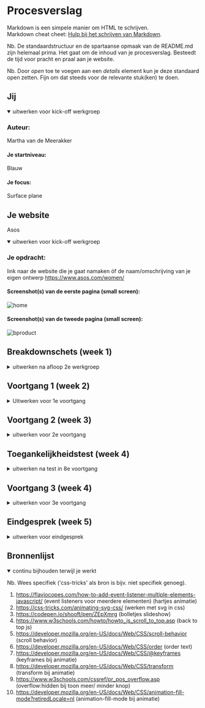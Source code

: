 # Procesverslag
Markdown is een simpele manier om HTML te schrijven.  
Markdown cheat cheet: [Hulp bij het schrijven van Markdown](https://github.com/adam-p/markdown-here/wiki/Markdown-Cheatsheet).

Nb. De standaardstructuur en de spartaanse opmaak van de README.md zijn helemaal prima. Het gaat om de inhoud van je procesverslag. Besteedt de tijd voor pracht en praal aan je website.

Nb. Door *open* toe te voegen aan een *details* element kun je deze standaard open zetten. Fijn om dat steeds voor de relevante stuk(ken) te doen.





## Jij

<details open>
<summary>uitwerken voor kick-off werkgroep</summary>

### Auteur:
Martha van de Meerakker

#### Je startniveau:
Blauw

#### Je focus:
Surface plane
 
</details>





## Je website
Asos

<details open>
<summary>uitwerken voor kick-off werkgroep</summary>

### Je opdracht:
link naar de website die je gaat namaken óf de naam/omschrijving van je eigen ontwerp
https://www.asos.com/women/ 


#### Screenshot(s) van de eerste pagina (small screen): 
![home](https://user-images.githubusercontent.com/90323802/136040810-42fcde8a-e6a7-4512-bd81-a0b0a658a265.png)





#### Screenshot(s) van de tweede pagina (small screen):
![bproduct](https://user-images.githubusercontent.com/90323802/136040832-5e0e8ebd-e15c-4e39-9ac7-14b60d0b9967.png)

 
</details>





## Breakdownschets (week 1)

<details>
<summary>uitwerken na afloop 2e werkgroep</summary>

### de hele pagina: 
<img width="476" alt="breakdown" src="https://user-images.githubusercontent.com/90323802/136040936-275bddae-d5c5-4fca-8971-0b845feb21db.png">
 

### dynamisch deel (bijv menu): 
<img width="301" alt="menu" src="https://user-images.githubusercontent.com/90323802/136040951-30339b0a-c4cd-4dc7-a0fc-d2bdf95b4bd7.png">



</details>





## Voortgang 1 (week 2)

<details>!

<summary>
Uitwerken voor 1e voortgang</summary>

### Stand van zaken
hier dit ging goed & dit was lastig (neem ook screenshots op van delen van je website en code)
Deze week merkte ik dat ik het lastig vond om op te starten met het maken van de header. Hiervan ging de html wel vanzelfsprekend, maar moest ik nog even wat uitvogelen met de css. Uiteindelijk is het wel goed gekomen met wat hulp van Sanne, zie hieronder. 
 
 <img width="959" alt="Schermafbeelding 2021-11-11 om 13 41 14" src="https://user-images.githubusercontent.com/90323802/141300538-34503921-b01d-40cc-91bb-64e755122abc.png">
 

<img width="229" alt="Schermafbeelding 2021-11-11 om 13 48 35" src="https://user-images.githubusercontent.com/90323802/141301103-3c633f4f-85f8-4453-b3a4-ed2607dab8bf.png">

 


### Agenda voor meeting
samen met je groepje opstellen

Vera: Hoe plaats ik verschillende soorten teksten over afbeeldingen? En hoe houd ik de afbeelding dan ook een link?
Sidney: Hoe maak ik een hamburgermenu? Javascript transitions van de homepage.
Martha: Hoe maak je iets responsive? Hoe maak je een hamburgermenu?


### Verslag van meeting
hier na afloop snel de uitkomsten van de meeting vastleggen

We hebben met z'n drieën een gesprek gehad met Caro. Hier hebben we het over gehad waar we tegenaan liepen en hoe we het beste een aantal dingen kunnen gaan aanpakken. Bijvoorbeeld hoe je het beste tekst over afbeeldingen kunt plaatsen, deze info had vooral Vera nodig. Sidney en ik hadden de vraag over de hamburgermenu. Hier zijn we vanwege tijdsdruk niet zo heel erg op diep in gegaan, maar kwam het er op neer dat Sidney en ik meer naar de opdrachten op DlO moeten gaan kijken en ons meer gaan verdiepen. Een groot deel staat hier ook op en kun je er zelf mee oefenen eerst om bepaalde onderdelen onder de knie te kunnen krijgen.

</details>





## Voortgang 2 (week 3)

<details>
<summary>uitwerken voor 2e voortgang</summary>

### Stand van zaken
hier dit ging goed & dit was lastig (neem ook screenshots op van delen van je website en code)

 Ik merkte dat ik deze week niet zo heel veel tijd had besteed aan FED, doordat we deze week voor vormgeving een belangrijke opdracht hadden. Hierdoor merkte ik dat ik wat achterliep en ben ik uiteindelijk aan het einde van de week snel gaan verdiepen in hoe ik mijn tweede pagina wil gaan aanpakken. Na het gesprek met Caro over de slideshow kon ik hiermee verder zie hieronder. 
 
 
 <img width="1220" alt="Schermafbeelding 2021-11-11 om 13 40 41" src="https://user-images.githubusercontent.com/90323802/141300502-425b41e7-557f-460d-b375-b37d65fdcd9a.png">
 
 
<img width="282" alt="Schermafbeelding 2021-11-11 om 13 53 50" src="https://user-images.githubusercontent.com/90323802/141301447-c0da75a6-78bb-4c57-8cba-72e9d2a67a24.png">

 


### Agenda voor meeting
samen met je groepje opstellen

Vera: Hoe maak je een goede carrousel? En wat kan ik doen met mijn hero image dat verandert bij een breakpoint?
Sidney: Hoe maak je een carrousel?
Martha: Hoe maak je een slideshow/ carrousel? 

### Verslag van meeting
hier na afloop snel de uitkomsten van de meeting vastleggen
 
Deze week hebben we een gesprek met Midas gehad. En hebben we het voornamelijk over carrousels gehad, hier hadden we met z'n allen wat mee te maken. Dit gesprek heeft ons veel goeds gedaan en konden we makkelijk weer verder met het maken van dit onderdeel. Verder heb ik over de slideshow niet meer kunnen vragen dus heb ik besloten om Caro een berichtje te sturen die mij hier wellicht mee kon helpen. Tijdens de meeting vertelde ze mij dat ze eigenlijk niet veel van Javascript af weet en heeft ze mij de code gegeven van haar die ze ooit heeft gebruikt. Hiermee ben ik zelf wat mee gaan experimenteren en heb ik het mijn eigen er van gemaakt. 
</details>





## Toegankelijkheidstest (week 4)

<details>
<summary>uitwerken na test in 8e voortgang</summary>

### Bevindingen
Lijst met je bevindingen die in de test naar voren kwamen:

#### Screen reader
Toen ik het ging uittesten met de screenreader viel mij op dat hij veel dingen oversloeg, hij kon geen afbeeldingen voor lezen omdat deze geen alt hadden.
Door dit te kunnen oplossen moet ik deze dus wel toevoegen en kan het voorgelezen worden door de screenreader. 

#### Tab toets
Ook hier merkte ik dat het niet zo goed ging van navigeren naar bepaalde elementen. Om dit te kunnen voorkomen zal ik dus meer labels moeten toevoegen. 

#### Parkissonstest + toegankelijkheidsbril
Zelf heb ik de parkissontest gedaan, wat ik zelf niet perse ooit had ervaren. Een heel gek gevoel waardoor je minder makkelijk op dingen kan klikken of typen. Je krijgt de hele tijd als het ware een schok en doordat mijn website nog niet helemaal af was kon ik niet een grote conclusie trekken maar wel door een aantal knoppen groot te maken zodat de gebruiker bij een schok of diegene uitschiet alsnog hier gemakkelijk op kan klikken. Dit geldt hetzelfde voor de bril. 

</details>





## Voortgang 3 (week 4)

<details>
<summary>uitwerken voor 3e voortgang</summary>

### Stand van zaken
hier dit ging goed & dit was lastig (neem ook screenshots op van delen van je website en code)


### Agenda voor meeting
samen met je groepje opstellen

Vera: Hoe kan ik een dropdown maken in mijn footer?
Sidney: Hoe stel ik een uitklapbare menu op?
Martha: Hoe stel ik mijn hamburgermenu op?


### Verslag van meeting
hier na afloop snel de uitkomsten van de meeting vastleggen

Deze week hebben we een gesprek met Sanne gehad. We hebben het hier vooral gehad over uitklapbare menu's, hier had ik zelf niet perse heel veel mee te maken maar wel handig om te zien hoe dit uberhaupt werkt. Wel heb ik gezien hoe je een hamburgermenu ongeveer opstelt wat erg handig was. Dit hebben we geleerd door eigenlijk te kijken naar het live coderen van Sanne en konden we ondertussen vragen hierover stellen. Ik merkte dat ik deze week niet heel veel vragen had, want ik was lekker bezig met het maken van mijn tweede pagina. 

</details>





## Eindgesprek (week 5)

<details>
<summary>uitwerken voor eindgesprek</summary>

### Stand van zaken
hier dit ging goed & dit was lastig (neem ook screenshots op van delen van je website en code)
 <img width="410" alt="Schermafbeelding 2021-11-11 om 13 44 04" src="https://user-images.githubusercontent.com/90323802/141300576-af9379fd-bde3-49f3-8b8d-151a7e6593bc.png">
 
Zoals je hier kan zien ben ik veel met tops gaan werken waardoor de website steeds slechter werd opgebouwd. Ik ben hierna ook gaan werken met classes en zonder tops, zie hieronder. 

 <img width="291" alt="Schermafbeelding 2021-11-11 om 13 56 43" src="https://user-images.githubusercontent.com/90323802/141301879-b368476a-2db4-437d-8aa3-c0aad3fbd4e7.png">
 
Ook het maken van de animatie vond ik erg lastig om mee te beginnen, maar ben ik gaan werken met svg's ipv png's zodat het makkelijker was om deze aan te kunnen passen in de CSS.
 
<img width="957" alt="Schermafbeelding 2021-11-11 om 13 59 21" src="https://user-images.githubusercontent.com/90323802/141302235-b4d2cfd9-651a-41cf-8f79-9bb75eaf84c4.png">

<img width="419" alt="Schermafbeelding 2021-11-11 om 13 59 30" src="https://user-images.githubusercontent.com/90323802/141302251-b7323796-a246-4640-a95e-33f4ac1b0b78.png">


Ik merkte dat de vier weken voor mij erg weinig waren, ik moet altijd er opstarten met programmeren en loop vaak snel vast tijdens het proces. Hierdoor heb ik mijn website voor het eindgesprek ook niet af kunnen krijgen helaas en ben ik voor de herkansing gegaan. Snel ben ik dus gelijk mijn tijd gaan gebruiken om het verder af te kunnen maken. Tijdens het begin hiervan merkte ik dat ik veel met tops aan het werken was en dat er een soort witruimte onstond in mijn website. Ik ben toen naar Ymaro gegaan om te kijken wat dit was en hij gaf aan dat het beste was om al deze tops te verwijderen en verder te gaan. Hierdoor raakte mijn site natuurlijk helemaal in de war en moest ik opeens veel tijd besteden aan de pagina opnieuw stylen. Hierna kon ik pas beginnen met waar ik eigenlijk mee aan wou beginnen. Namelijk de surface plane, ik heb rond deze periode toch een switch willen maken omdat dit goed bij mijn site paste aangezien er veel onderdelen hiervan in voor kwamen en zou het mij dus ook tijd besparen. Ik merkte dat ik hier en daar met Javascript moest gaan werken en dat ik hier af en toe erg veel moeite mee had. Toen ben ik Joris gaan inschakelen mijn studentassistent van vorig jaar die mij altijd goed kon helpen. We zijn samen gaan zitten om de animatie te maken, en na bloed zweet en tranen is het uiteindelijk gelukt. Nadat ik het af heb gekregen ben ik ott de conclusie gekomen om gelijk vanaf het begin meer tijd aan zo'n project te steken en eerder om hulp te vragen voordat het  faataal mis gaat.

### Screenshot(s)

hier screenshot(s) van je eindresultaat
 ![eindresultaat1](https://user-images.githubusercontent.com/90323802/141302593-6d79a7cd-e687-4b08-a54e-7ea22de1f1d5.png)
![eindresultaat2](https://user-images.githubusercontent.com/90323802/141302605-c7b3f71a-a20f-4768-a8f6-0b502a0e10d2.png)

 

</details>





## Bronnenlijst

<details open>
<summary>continu bijhouden terwijl je werkt</summary>

Nb. Wees specifiek ('css-tricks' als bron is bijv. niet specifiek genoeg).

1. https://flaviocopes.com/how-to-add-event-listener-multiple-elements-javascript/ (event listeners voor meerdere elementen) (hartjes animatie)
2. https://css-tricks.com/animating-svg-css/ (werken met svg in css)
3. https://codepen.io/shooft/pen/ZEpXmrg (bolletjes slideshow)
4. https://www.w3schools.com/howto/howto_js_scroll_to_top.asp (back to top js)
5. https://developer.mozilla.org/en-US/docs/Web/CSS/scroll-behavior (scroll behavior)
6. https://developer.mozilla.org/en-US/docs/Web/CSS/order (order text)
7. https://developer.mozilla.org/en-US/docs/Web/CSS/@keyframes (keyframes bij animatie)
8. https://developer.mozilla.org/en-US/docs/Web/CSS/transform (transform bij animatie)
9. https://www.w3schools.com/cssref/pr_pos_overflow.asp (overflow:hidden bij toon meer/ minder knop)
10. https://developer.mozilla.org/en-US/docs/Web/CSS/animation-fill-mode?retiredLocale=nl (animation-fill-mode bij animatie)

</details>
